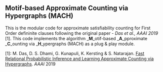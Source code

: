 ## Motif-based Approximate Counting via Hypergraphs (MACH)

This is the modular code for approximate satisfiability counting for First Order defininite clauses following the original paper - *Das et al., AAAI 2019* [1]. This code implements the algorithm _**M**_otif-based _**A**_pproximate _**C**_ounting via _**H**_ypergraphs (MACH)
as a plug & play module. 


[1]: M. Das, D. S. Dhami, G. Kunapuli, K. Kersting & S. Natarajan. [Fast Relational Probabilistic Inference and Learning Approximate Counting via Hypergraphs](https://starling.utdallas.edu/assets/pdfs/AAAI18_HyperGraphApproxCount.pdf). *AAAI* 2019

